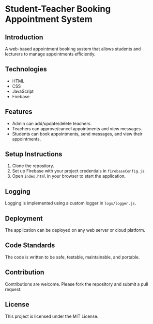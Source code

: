 # Student-Teacher Booking Appointment System

## Introduction
A web-based appointment booking system that allows students and lecturers to manage appointments efficiently.

## Technologies
- HTML
- CSS
- JavaScript
- Firebase

## Features
- Admin can add/update/delete teachers.
- Teachers can approve/cancel appointments and view messages.
- Students can book appointments, send messages, and view their appointments.

## Setup Instructions
1. Clone the repository.
2. Set up Firebase with your project credentials in `firebaseConfig.js`.
3. Open `index.html` in your browser to start the application.

## Logging
Logging is implemented using a custom logger in `logs/logger.js`.

## Deployment
The application can be deployed on any web server or cloud platform.

## Code Standards
The code is written to be safe, testable, maintainable, and portable.

## Contribution
Contributions are welcome. Please fork the repository and submit a pull request.

## License
This project is licensed under the MIT License.
